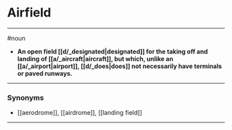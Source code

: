 # Airfield
---
#noun
- **An open field [[d/_designated|designated]] for the taking off and landing of [[a/_aircraft|aircraft]], but which, unlike an [[a/_airport|airport]], [[d/_does|does]] not necessarily have terminals or paved runways.**
---
### Synonyms
- [[aerodrome]], [[airdrome]], [[landing field]]
---
